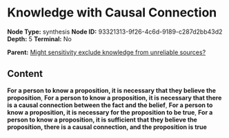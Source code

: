 # Knowledge with Causal Connection

**Node Type:** synthesis
**Node ID:** 93321313-9f26-4c6d-9189-c287d2bb43d2
**Depth:** 5
**Terminal:** No

**Parent:** [Might sensitivity exclude knowledge from unreliable sources?](might-sensitivity-exclude-knowledge-from-unreliable-sources-antithesis-56557d5d-7236-4e70-862c-24f4a4f5c035.md)

## Content

**For a person to know a proposition, it is necessary that they believe the proposition**, **For a person to know a proposition, it is necessary that there is a causal connection between the fact and the belief**, **For a person to know a proposition, it is necessary for the proposition to be true**, **For a person to know a proposition, it is sufficient that they believe the proposition, there is a causal connection, and the proposition is true**
